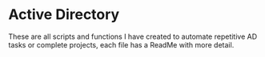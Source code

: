 # Active Directory

These are all scripts and functions I have created to automate repetitive AD tasks or complete projects, each file has a ReadMe with more detail.
